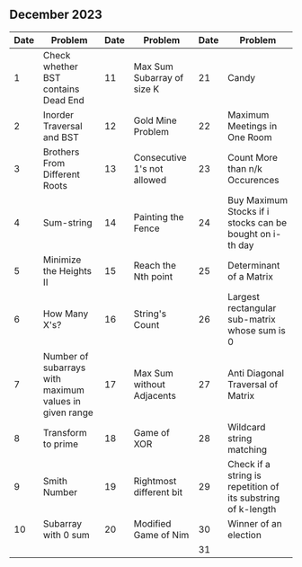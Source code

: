 ## December 2023

| Date | Problem                                                | Date | Problem                     | Date | Problem                                                      |
| ---- | ------------------------------------------------------ | ---- | --------------------------- | ---- | ------------------------------------------------------------ |
| 1    | Check whether BST contains Dead End                    | 11   | Max Sum Subarray of size K  | 21   | Candy                                                        |
| 2    | Inorder Traversal and BST                              | 12   | Gold Mine Problem           | 22   | Maximum Meetings in One Room                                 |
| 3    | Brothers From Different Roots                          | 13   | Consecutive 1's not allowed | 23   | Count More than n/k Occurences                               |
| 4    | Sum-string                                             | 14   | Painting the Fence          | 24   | Buy Maximum Stocks if i stocks can be bought on i-th day     |
| 5    | Minimize the Heights II                                | 15   | Reach the Nth point         | 25   | Determinant of a Matrix                                      |
| 6    | How Many X's?                                          | 16   | String's Count              | 26   | Largest rectangular sub-matrix whose sum is 0                |
| 7    | Number of subarrays with maximum values in given range | 17   | Max Sum without Adjacents   | 27   | Anti Diagonal Traversal of Matrix                            |
| 8    | Transform to prime                                     | 18   | Game of XOR                 | 28   | Wildcard string matching                                     |
| 9    | Smith Number                                           | 19   | Rightmost different bit     | 29   | Check if a string is repetition of its substring of k-length |
| 10   | Subarray with 0 sum                                    | 20   | Modified Game of Nim        | 30   | Winner of an election                                        |
|      |                                                        |      |                             | 31   |                                                              |
